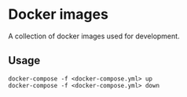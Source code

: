 # Docker images

A collection of docker images used for development.

## Usage

```
docker-compose -f <docker-compose.yml> up
docker-compose -f <docker-compose.yml> down
```
